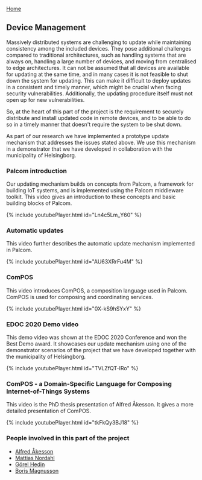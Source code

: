 [Home](./index.html)

## Device Management

Massively distributed systems are challenging to update while maintaining consistency among the included devices. They pose additional challenges compared to traditional architectures, such as handling systems that are always on, handling a large number of devices, and moving from centralised to edge architectures. It can not be assumed that all devices are available for updating at the same time, and in many cases it is not feasible to shut down the system for updating. This can make it difficult to deploy updates in a consistent and timely manner, which might be crucial when facing security vulnerabilities. Additionally, the updating procedure itself must not open up for new vulnerabilities.

So, at the heart of this part of the project is the requirement to securely distribute and install updated code in remote devices, and to be able to do so in a timely manner that doesn't require the system to be shut down.

As part of our research we have implemented a prototype update mechanism that addresses the issues stated above. We use this mechanism in a demonstrator that we have developed in collaboration with the municipality of Helsingborg.

### Palcom introduction
Our updating mechanism builds on concepts from Palcom, a framework for building IoT systems, and is implemented using the Palcom middleware toolkit. This video gives an introduction to these concepts and basic building blocks of Palcom.

<!-- Palcom Introduction -->
{% include youtubePlayer.html id="Ln4c5Lm_Y60" %}

### Automatic updates
This video further describes the automatic update mechanism implemented in Palcom.

<!-- Automatic Updates -->
{% include youtubePlayer.html id="AU63XRrFu4M" %}


### ComPOS
This video introduces ComPOS, a composition language used in Palcom. ComPOS is used for composing and coordinating services.

<!-- ComPOS Introduction -->
{% include youtubePlayer.html id="0X-kS9hSYxY" %}

### EDOC 2020 Demo video
This demo video was shown at the EDOC 2020 Conference and won the Best Demo award. It showcases our update mechanism using one of the demonstrator scenarios of the project that we have developed together with the municipality of Helsingborg.

<!-- EDOC 2020 Demo video -->
{% include youtubePlayer.html id="TVLZfQT-IRo" %}


### ComPOS - a Domain-Specific Language for Composing Internet-of-Things Systems
This video is the PhD thesis presentation of Alfred Åkesson. It gives a more detailed presentation of ComPOS.

<!-- ComPOS Thesis (30 min) -->
{% include youtubePlayer.html id="tkFkQy3BJ18" %}

### People involved in this part of the project

* [Alfred Åkesson](https://portal.research.lu.se/en/persons/alfred-åkesson)
* [Mattias Nordahl](https://portal.research.lu.se/en/persons/mattias-nordahl)
* [Görel Hedin](https://portal.research.lu.se/en/persons/görel-hedin)
* [Boris Magnusson](https://portal.research.lu.se/en/persons/boris-magnusson)
